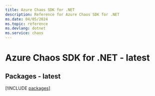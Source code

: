 ```yaml
---
title: Azure Chaos SDK for .NET
description: Reference for Azure Chaos SDK for .NET
ms.date: 04/05/2024
ms.topic: reference
ms.devlang: dotnet
ms.service: chaos
---
```

# Azure Chaos SDK for .NET - latest
## Packages - latest
[!INCLUDE [packages](chaos-index.md)]